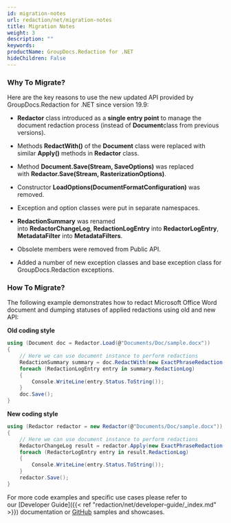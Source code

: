 ```yaml
---
id: migration-notes
url: redaction/net/migration-notes
title: Migration Notes
weight: 3
description: ""
keywords: 
productName: GroupDocs.Redaction for .NET
hideChildren: False
---
```

### Why To Migrate?

  
Here are the key reasons to use the new updated API provided by GroupDocs.Redaction for .NET since version 19.9:

*   **Redactor** class introduced as a **single entry point** to manage the document redaction process (instead of **Document**class from previous versions).
    
*   Methods **RedactWith()** of the **Document** class were replaced with similar **Apply()** methods in **Redactor** class.
    
*   Method **Document.Save(Stream, SaveOptions)** was replaced with **Redactor.Save(Stream, RasterizationOptions)**.
*   Constructor **LoadOptions(DocumentFormatConfiguration)** was removed.  
    
*   Exception and option classes were put in separate namespaces.   
    
*   **RedactionSummary** was renamed into **RedactorChangeLog**, **RedactionLogEntry** into **RedactorLogEntry**, **MetadataFilter** into **MetadataFilters**.  
    
*   Obsolete members were removed from Public API.
    
*   Added a number of new exception classes and base exception class for GroupDocs.Redaction exceptions.  
    

### How To Migrate?

The following example demonstrates how to redact Microsoft Office Word document and dumping statuses of applied redactions using old and new API:  

**Old coding style**

```csharp
using (Document doc = Redactor.Load(@"Documents/Doc/sample.docx"))
{
    // Here we can use document instance to perform redactions
	RedactionSummary summary = doc.RedactWith(new ExactPhraseRedaction("John Doe", new ReplacementOptions("[personal]")));
	foreach (RedactionLogEntry entry in summary.RedactionLog)
	{
		Console.WriteLine(entry.Status.ToString());
	}
    doc.Save();
}
```

**New coding style**

```csharp
using (Redactor redactor = new Redactor(@"Documents/Doc/sample.docx"))
{
    // Here we can use document instance to perform redactions
    RedactorChangeLog result = redactor.Apply(new ExactPhraseRedaction("John Doe", new ReplacementOptions("[personal]")));
	foreach (RedactorLogEntry entry in result.RedactionLog)
	{
		Console.WriteLine(entry.Status.ToString());
	}
	redactor.Save();
}
```

For more code examples and specific use cases please refer to our [Developer Guide]({{< ref "redaction/net/developer-guide/_index.md" >}}) documentation or [GitHub](https://github.com/groupdocs-redaction/GroupDocs.Redaction-for-.NET) samples and showcases.
